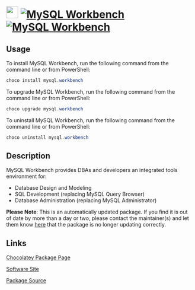 ﻿# <img src="https://cdn.jsdelivr.net/gh/mkevenaar/chocolatey-packages@50186ee4bb8d49a525e485cfbbb88d2167d93c29/icons/mysql.workbench.png" width="32" height="32"/> [![MySQL Workbench](https://img.shields.io/chocolatey/v/mysql.workbench.svg?label=MySQL+Workbench)](https://community.chocolatey.org/packages/mysql.workbench) [![MySQL Workbench](https://img.shields.io/chocolatey/dt/mysql.workbench.svg)](https://community.chocolatey.org/packages/mysql.workbench)

## Usage

To install MySQL Workbench, run the following command from the command line or from PowerShell:

```powershell
choco install mysql.workbench
```

To upgrade MySQL Workbench, run the following command from the command line or from PowerShell:

```powershell
choco upgrade mysql.workbench
```

To uninstall MySQL Workbench, run the following command from the command line or from PowerShell:

```powershell
choco uninstall mysql.workbench
```

## Description

MySQL Workbench provides DBAs and developers an integrated tools environment for:

- Database Design and Modeling
- SQL Development (replacing MySQL Query Browser)
- Database Administration (replacing MySQL Administrator)

**Please Note**: This is an automatically updated package. If you find it is
out of date by more than a day or two, please contact the maintainer(s) and
let them know [here](https://github.com/mkevenaar/chocolatey-packages/issues) that the package is no longer updating correctly.


## Links

[Chocolatey Package Page](https://community.chocolatey.org/packages/mysql.workbench)

[Software Site](http://mysql.com/)

[Package Source](https://github.com/mkevenaar/chocolatey-packages/tree/master/automatic/mysql.workbench)

